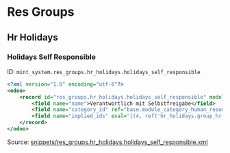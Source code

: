 # Res Groups

## Hr Holidays

### Holidays Self Responsible

ID: `mint_system.res_groups.hr_holidays.holidays_self_responsible`

```xml
<?xml version="1.0" encoding="utf-8"?>
<odoo>
    <record id="res_groups.hr_holidays.holidays_self_responsible" model="res.groups">
        <field name="name">Verantwortlich mit Selbstfreigabe</field>
        <field name="category_id" ref="base.module_category_human_resources_time_off"/>
        <field name="implied_ids" eval="[(4, ref('hr_holidays.group_hr_holidays_responsible'))]"/>
    </record>
</odoo>

```

Source: [snippets/res_groups.hr_holidays.holidays_self_responsible.xml](https://github.com/Mint-System/Odoo-Build/tree/main/snippets/res_groups.hr_holidays.holidays_self_responsible.xml)
